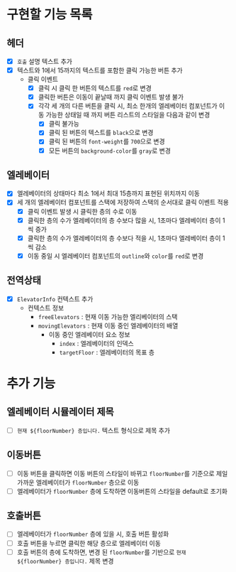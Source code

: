 # 구현할 기능 목록

## 헤더
- [x] `호출` 설명 텍스트 추가
- [x] 텍스트와 1에서 15까지의 텍스트를 포함한 클릭 가능한 버튼 추가
  - 클릭 이벤트
    - [x] 클릭 시 클릭 한 버튼의 텍스트를 `red`로 변경
    - [x] 클릭한 버튼은 이동이 끝날때 까지 클릭 이벤트 발생 불가
    - [x] 각각 세 개의 다른 버튼을 클릭 시, 최소 한개의 엘레베이터 컴포넌트가 이동 가능한 상태일 때 까지 버튼 리스트의 스타일을 다음과 같이 변경
      - [x] 클릭 불가능
      - [x] 클릭 된 버튼의 텍스트를 `black`으로 변경
      - [x] 클릭 된 버튼의 `font-weight`를 `700`으로 변경
      - [x] 모든 버튼의 `background-color`를 `gray`로 변경

## 엘레베이터
- [x] 엘레베이터의 상태마다 최소 1에서 최대 15층까지 표현된 위치까지 이동
- [x] 세 개의 엘레베이터 컴포넌트를 스택에 저장하여 스택의 순서대로 클릭 이벤트 적용
  - [x] 클릭 이벤트 발생 시 클릭한 층의 수로 이동
  - [x] 클릭한 층의 수가 엘레베이터의 층 수보다 많을 시, 1초마다 엘레베이터 층이 1씩 증가
  - [x] 클릭한 층의 수가 엘레베이터의 층 수보다 적을 시, 1초마다 엘레베이터 층이 1씩 감소
  - [x] 이동 중일 시 엘레베이터 컴포넌트의 `outline`와 `color`를 `red`로 변경

## 전역상태

- [x] `ElevatorInfo` 컨텍스트 추가
  - 컨텍스트 정보
    - `freeElevators` : 현재 이동 가능한 엘리베이터의 스택
    - `movingElevators` : 현재 이동 중인 엘레베이터의 배열
      - 이동 중인 엘레베이터 요소 정보
        - `index` : 엘레베이터의 인덱스
        - `targetFloor` : 엘레베이터의 목표 층

# 추가 기능

## 엘레베이터 시뮬레이터 제목
- [ ] `현재 ${floorNumber} 층입니다.` 텍스트 형식으로 제목 추가

## 이동버튼
- [ ] 이동 버튼을 클릭하면 이동 버튼의 스타일이 바뀌고 `floorNumber`를 기준으로 제일 가까운 엘레베이터가 `floorNumber` 층으로 이동
- [ ] 엘레베이터가 `floorNumber` 층에 도착하면 이동버튼의 스타일을 default로 초기화

## 호출버튼
- [ ] 엘레베이터가 `floorNumber` 층에 있을 시, 호출 버튼 활성화
- [ ] 호출 버튼을 누르면 클릭한 해당 층으로 엘레베이터 이동
- [ ] 호출 버튼의 층에 도착하면, 변경 된 `floorNumber`를 기반으로 `현재 ${floorNumber} 층입니다.` 제목 변경
